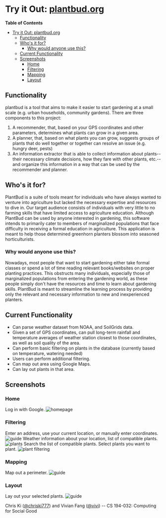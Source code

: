 # Try it Out: [plantbud.org](https://plantbud.org)

<!-- START doctoc generated TOC please keep comment here to allow auto update -->
<!-- DON'T EDIT THIS SECTION, INSTEAD RE-RUN doctoc TO UPDATE -->
**Table of Contents**

- [Try it Out: plantbud.org](#try-it-out-plantbudorg)
  - [Functionality](#functionality)
  - [Who's it for?](#whos-it-for)
    - [Why would anyone use this?](#why-would-anyone-use-this)
  - [Current Functionality](#current-functionality)
  - [Screenshots](#screenshots)
    - [Home](#home)
    - [Filtering](#filtering)
    - [Mapping](#mapping)
    - [Layout](#layout)

<!-- END doctoc generated TOC please keep comment here to allow auto update -->

## Functionality

plantbud is a tool that aims to make it easier to start gardening at a small
scale (e.g. urban households, community gardens). There are three components to
this project:

1. A recommender, that, based on your GPS coordinates and other parameters,
   determines what plants can grow in a given area.
2. A planner, that, based on what plants you can grow, suggests groups of plants
   that do well together or together can resolve an issue (e.g. hungry deer,
   pests)
3. An information extractor that is able to collect information about
   plants--their necessary climate decisions, how they fare with other plants,
   etc.--and organize this information in a way that can be used by
   the recommender and planner.

## Who's it for?

PlantBud is a suite of tools meant for individuals who have always wanted to
venture into agriculture but lacked the necessary expertise and resources to
dive in. Our target audience consists of individuals with very little to no
farming skills that have limited access to agriculture education. Although
PlantBud can be used by anyone interested in gardening, this software intends to
primarily cater to members of marginalized populations that face difficulty in
receiving a formal education in agriculture. This application is meant to help
those determined greenhorn planters blossom into seasoned horticulturists.

### Why would anyone use this?

Nowadays, most people that want to start gardening either take formal classes or
spend a lot of time reading relevant books/websites on proper planting
practices. This obstructs many individuals, especially those of marginalized
populations from entering the gardening world, as these people simply don't have
the resources and time to learn about gardening skills. PlantBud is meant to
streamline the learning process by providing only the relevant and necessary
information to new and inexperienced planters. 

## Current Functionality
- Can parse weather dataset from NOAA, and SoilGrids data.
- Given a set of GPS coordinates, can pull long-term rainfall and temperature
  averages of weather station closest to those coordinates, as well as soil
  quality of the area.
- Can perform basic filtering on plants in the database (currently based on
    temperature, watering needed)
- Users can perform additional filtering.
- Can map out area using Google Maps.
- Can lay out plants in that area.

## Screenshots
### Home
Log in with Google.
![homepage](images/home.png)

### Filtering
Enter an address, use your current location, or manually enter coordinates.
![guide](images/guide.png)
Weather information about your location, list of compatible plants.
![plants](images/plants.png)
Search the list of compatible plants. Select plants you want to plant.
![plant filtering](images/search_plants.png)

### Mapping
Map out a perimeter.
![guide](images/map.png)

### Layout
Lay out your selected plants.
![guide](images/layout.png)

Chris Ki ([@chriski777](https://github.com/chriski777)) and Vivian Fang
([@vivi](https://github.com/vivi)) -- CS 194-032: Computing for Social Good
